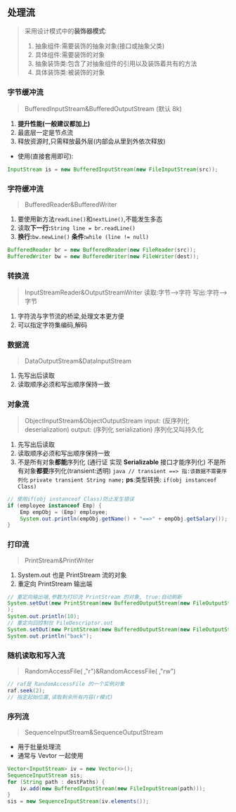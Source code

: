 ## 处理流

> 采用设计模式中的**装饰器模式**:
>
> 1.  抽象组件:需要装饰的抽象对象(接口或抽象父类)
> 2.  具体组件:需要装饰的对象
> 3.  抽象装饰类:包含了对抽象组件的引用以及装饰着共有的方法
> 4.  具体装饰类:被装饰的对象

### 字节缓冲流

> BufferedInputStream&BufferedOutputStream
> (默认 8k)

1. **提升性能(一般建议都加上)**
2. 最底层一定是节点流
3. 释放资源时,只需释放最外层(内部会从里到外依次释放)

- 使用(直接套用即可):

```java
InputStream is = new BufferedInputStream(new FileInputStream(src));
```

### 字符缓冲流

> BufferedReader&BufferedWriter

1. 要使用新方法`readLine()`和`nextLine()`,不能发生多态
2. 读取**下一行:**`String line = br.readLine()`
3. **换行:**`bw.newLine()` **条件:**`while (line != null)`

```java
BufferedReader br = new BufferedReader(new FileReader(src));
BufferedWriter bw = new BufferedWriter(new FileWriter(dest));
```

### 转换流

> InputStreamReader&OutputStreamWriter
> 读取:字节-->字符
> 写出:字符-->字节

1. 字符流与字节流的桥梁,处理文本更方便
2. 可以指定字符集编码,解码

### 数据流

> DataOutputStream&DataInputStream

1. 先写出后读取
2. 读取顺序必须和写出顺序保持一致

### 对象流

> ObjectInputStream&ObjectOutputStream
> input: (反序列化 deserialization)
> output: (序列化 serialization)
> 序列化又叫持久化

1. 先写出后读取
2. 读取顺序必须和写出顺序保持一致
3. 不是所有对象**都能**序列化 (通行证 实现 **Serializable** 接口才能序列化)
   不是所有对象**都要**序列化(transient:透明)
   `java // transient ==> 指:该数据不需要序列化`
   `private transient String name;`
   **ps**:类型转换: `if(obj instanceof Class)`

```java
// 使用if(obj instanceof Class)防止发生错误
if (employee instanceof Emp) {
    Emp empObj = (Emp) employee;
    System.out.println(empObj.getName() + "==>" + empObj.getSalary());
}
```

### 打印流

> PrintStream&PrintWriter

1. System.out 也是 PrintStream 流的对象
2. 重定向 PrintStream 输出端

```java
// 重定向输出端,参数为打印流 PrintStream 的对象, true:自动刷新
System.setOut(new PrintStream(new BufferedOutputStream(new FileOutputStream("IO_test/src/com/chan/ps.txt")), true);
);
System.out.println(10);
// 重定向回控制台 FileDescriptor.out
System.setOut(new PrintStream(new BufferedOutputStream(new FileOutputStream(FileDescriptor.out)), true));
System.out.println("back");
```

### 随机读取和写入流

> RandomAccessFile( ,"r")&RandomAccessFile( ,"rw")

```java
// raf是 RandomAccessFile 的一个实例对象
raf.seek(2);
// 指定起始位置,读取剩余所有内容(r模式)
```

### 序列流

> SequenceInputStream&SequenceOutputStream

- 用于批量处理流
- 通常与 Vevtor 一起使用

```java
Vector<InputStream> iv = new Vector<>();
SequenceInputStream sis;
for (String path : destPaths) {
    iv.add(new BufferedInputStream(new FileInputStream(path)));
}
sis = new SequenceInputStream(iv.elements());
```
